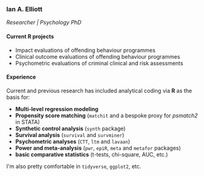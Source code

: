 ### Ian A. Elliott  
*Researcher | Psychology PhD*  

#### Current R projects<br>
- Impact evaluations of offending behaviour programmes  
- Clinical outcome evaluations of offending behaviour programmes  
- Psychometric evaluations of criminal clinical and risk assessments  

#### Experience<br>
Current and previous research has included analytical coding via **R** as the basis for:  
- **Multi-level regression modeling**  
- **Propensity score matching** (``matchit`` and a bespoke proxy for *psmatch2* in STATA)  
- **Synthetic control analysis**  (``synth`` package)  
- **Survival analysis** (``survival`` and ``survminer``)
- **Psychometric analyses** (``CTT``, ``ltm`` and ``lavaan``)  
- **Power and meta-analysis** (``pwr``, ``epiR``, ``meta`` and ``metafor`` packages)  
- **basic comparative statistics** (t-tests, chi-square, AUC, etc.)  

I'm also pretty comfortable in ``tidyverse``, ``ggplot2``, etc.  
